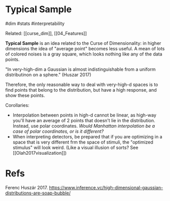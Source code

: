 # Typical Sample

#dim #stats #interpretability

Related: [[curse_dim]], [[04_Features]]

**Typical Sample** is an idea related to the Curse of Dimensionality: in higher dimensions the idea of "average point" becomes less useful. A mean of lots of colored noises is a gray square, which looks nothing like any of the data points.

"In very-high-dim a Gaussian is almost indistinguishable from a uniform distributinon on a sphere." (Huszar 2017)

Therefore, the only reasonable way to deal with very-high-d spaces is to find points that belong to the distribution, but have a high response, and show these points.

Corollaries: 
* Interpolation between points in high-d cannot be linear, as high-way you'll have an average of 2 points that doesn't lie in the distribution. Instead, use polar coordinates. _Would Manhattan interpolation be a case of polar coordinates, or is it different?_
* When interpreting detectors, be prepared that if you are optimizing in a space that is very different frm the space of stimuli, the "optimized stimulus" will look weird. (Like a visual illusion of sorts? See [[Olah2017visualization]])

# Refs

Ferenc Huszár 2017.
https://www.inference.vc/high-dimensional-gaussian-distributions-are-soap-bubble/